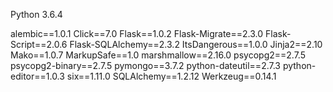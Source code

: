 Python 3.6.4

alembic==1.0.1
Click==7.0
Flask==1.0.2
Flask-Migrate==2.3.0
Flask-Script==2.0.6
Flask-SQLAlchemy==2.3.2
ItsDangerous==1.0.0
Jinja2==2.10
Mako==1.0.7
MarkupSafe==1.0
marshmallow==2.16.0
psycopg2==2.7.5
psycopg2-binary==2.7.5
pymongo==3.7.2
python-dateutil==2.7.3
python-editor==1.0.3
six==1.11.0
SQLAlchemy==1.2.12
Werkzeug==0.14.1
